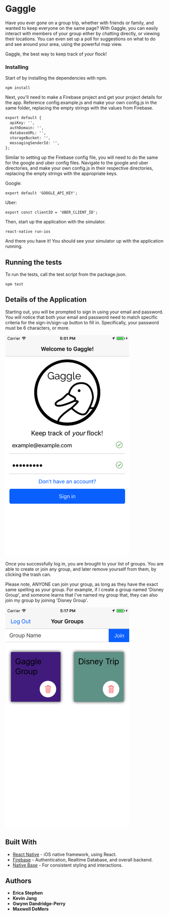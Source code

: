 # Gaggle

Have you ever gone on a group trip, whether with friends or family, and wanted to keep everyone on the same page? With Gaggle, you can easily interact with members of your group either by chatting directly, or viewing their locations. You can even set up a poll for suggestions on what to do and see around your area, using the powerful map view.

Gaggle, the best way to keep track of *your* flock!

### Installing

Start of by installing the dependencies with npm.

```
npm install
```

Next, you'll need to make a Firebase project and get your project details for the app. Reference config.example.js and make your own config.js in the same folder, replacing the empty strings with the values from Firebase.

```
export default {
  apiKey: '',
  authDomain: '',
  databaseURL: '',
  storageBucket: '',
  messagingSenderId: '',
};
```
Similar to setting up the Firebase config file, you will need to do the same for the google and uber config files. Navigate to the google and uber directories, and make your own config.js in their respective directories, replacing the empty strings with the appropriate keys.

Google:
```
export default 'GOOGLE_API_KEY';
```
Uber:
```
export const clientID = 'UBER_CLIENT_ID';
```

Then, start up the application with the simulator.

```
react-native run-ios
```

And there you have it! You should see your simulator up with the application running.

## Running the tests

To run the tests, call the test script from the package.json.

```
npm test
```

## Details of the Application

Starting out, you will be prompted to sign in using your email and password. You will notice that both your email and password need to match specific criteria for the sign-in/sign-up button to fill in. Specifically, your password must be 6 characters, or more.

<img src=screenshots/signin-example.png height=700 />


Once you successfully log in, you are brought to your list of groups. You are able to create or join any group, and later remove yourself from them, by clicking the trash can. 

Please note, ANYONE can join your group, as long as they have the exact same spelling as your group. For example, if I create a group named 'Disney Group', and someone learns that I've named my group that, they can also join my group by joining 'Disney Group'.

<img src=screenshots/group-view.png height=700 />


## Built With

* [React Native](https://facebook.github.io/react-native/) - iOS native framework, using React.
* [Firebase](https://firebase.google.com/) - Authentication, Realtime Database, and overall backend.
* [Native Base](http://nativebase.io/) - For consistent styling and interactions.

## Authors

* **Erica Stephen**
* **Kevin Jang**
* **Gwynn Dandridge-Perry**
* **Maxwell DeMers**

